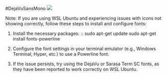 #DejaVuSansMono
![](https://cloud.githubusercontent.com/assets/8317250/7021756/221ca1b0-dd60-11e4-8e03-a3d0cd9595e3.png)

Note: If you are using WSL Ubuntu and experiencing issues with icons not showing correctly, follow these steps to install and configure fonts:

1. Install the necessary packages:
::
    sudo apt-get update
    sudo apt-get install fonts-powerline

2. Configure the font settings in your terminal emulator (e.g., Windows Terminal, Hyper, etc.) to use a Powerline font.

3. If the issue persists, try using the DejaVu or Sarasa Term SC fonts, as they have been reported to work correctly on WSL Ubuntu.
